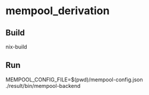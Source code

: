 # mempool_derivation

## Build

nix-build

## Run

MEMPOOL_CONFIG_FILE=$(pwd)/mempool-config.json ./result/bin/mempool-backend
